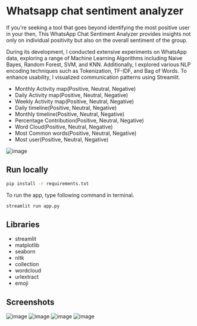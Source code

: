 
# Whatsapp chat sentiment analyzer

If you're seeking a tool that goes beyond identifying the most positive user in your then, This WhatsApp Chat Sentiment Analyzer provides insights not only on individual positivity but also on the overall sentiment of the group.

During its development, I conducted extensive experiments on WhatsApp data, exploring a range of Machine Learning Algorithms including Naive Bayes, Random Forest, SVM, and KNN. Additionally, I explored various NLP encoding techniques such as Tokenization, TF-IDF, and Bag of Words. To enhance usability, I visualized communication patterns using Streamlit.

- Monthly Activity map(Positive, Neutral, Negative)
- Daily Activity map(Positive, Neutral, Negative)
- Weekly Activity map(Positive, Neutral, Negative)
- Daily timeline(Positive, Neutral, Negative)
- Monthly timeline(Positive, Neutral, Negative)
- Percentage Contribution(Positive, Neutral, Negative)
- Word Cloud(Positive, Neutral, Negative)
- Most Common words(Positive, Neutral, Negative)
- Most user(Positive, Neutral, Negative)

![image](https://github.com/user-attachments/assets/1ab2a83e-96e3-4bdc-b7ec-3862f996b158)

## Run locally

```bash
pip install -r requirements.txt
```

To run the app, type following command in terminal. 
```bash
streamlit run app.py
```

## Libraries

- streamlit
- matplotlib
- seaborn
- nltk
- collection
- wordcloud
- urlextract
- emoji


## Screenshots

![image](https://github.com/vaish06navi/WhatsApp-Chat-Sentiment-Analyzer/assets/132326467/90143267-b8ba-466a-bda4-baee25ff280a)
![image](https://github.com/vaish06navi/WhatsApp-Chat-Sentiment-Analyzer/assets/132326467/7188853e-0649-4541-bc67-748baa4c041a)
![image](https://github.com/vaish06navi/WhatsApp-Chat-Sentiment-Analyzer/assets/132326467/691db940-3d28-4081-8704-e87f28fd56b8)
![image](https://github.com/vaish06navi/WhatsApp-Chat-Sentiment-Analyzer/assets/132326467/68825970-fa5f-4e19-90a5-6ae809644ca3)






